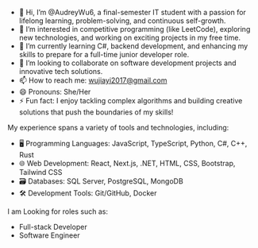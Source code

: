 - 👋 Hi, I’m @AudreyWu6, a final-semester IT student with a passion for lifelong learning, problem-solving, and continuous self-growth.
- 👀 I’m interested in competitive programming (like LeetCode), exploring new technologies, and working on exciting projects in my free time.
- 🌱 I’m currently learning C#, backend development, and enhancing my skills to prepare for a full-time junior developer role.
- 💞️ I’m looking to collaborate on software development projects and innovative tech solutions.
- 📫 How to reach me: wujiayi2017@gmail.com
- 😄 Pronouns: She/Her
- ⚡ Fun fact: I enjoy tackling complex algorithms and building creative solutions that push the boundaries of my skills!

My experience spans a variety of tools and technologies, including:
- 🖥️ Programming Languages: JavaScript, TypeScript, Python, C#, C++, Rust
- 🌐 Web Development: React, Next.js, .NET, HTML, CSS, Bootstrap, Tailwind CSS
- 🗃️ Databases: SQL Server, PostgreSQL, MongoDB
- 🛠️ Development Tools: Git/GitHub, Docker

I am Looking for roles such as:
- Full-stack Developer
- Software Engineer

<!---
AudreyWu6/AudreyWu6 is a ✨ special ✨ repository because its `README.md` (this file) appears on your GitHub profile.
You can click the Preview link to take a look at your changes.
--->
